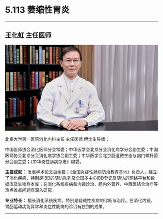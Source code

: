 # 5.113 萎缩性胃炎

---

## 王化虹 主任医师

![1679371943820](image/c05_113/1679371943820.png)

北京大学第一医院消化内科主任 主任医师 博士生导师；

中国医师协会消化医师分会常委；中华医学会北京分会消化病学分会副主委；中国医师协会北京分会消化病学协会副主委；中华医学会北京肠道微生态与幽门螺杆菌分会副主委；《中华炎性肠病杂志》编委。

**主要成就：** 发表学术论文百余篇；《全国炎症性肠病防治教育基地》负责人，建立了消化疾病，特别是IBD的随访队列及全国多中心IBD登记及随访的网络平台和数据库及生物样本库；在消化系统疾病和内镜诊治、肠内外营养、中西医结合治疗等热点难点问题有深入研究。

**专业特长：** 擅长消化系统疾病，特别是疑难性疾病的诊断与治疗。在消化内镜、胃肠运动功能异常和炎症性肠病的诊治有独到的成果。

---

